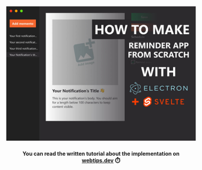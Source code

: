 <h1 align="center">
    <img src="public/img/hero.jpg" alt="Reminder app made in electron and svelte" />
</h1>
<h4 align="center">You can read the written tutorial about the implementation on <strong><a href="https://www.webtips.dev/how-to-make-your-very-first-desktop-app-with-electron-and-svelte">webtips.dev</a></strong> ⏱️</h4>
